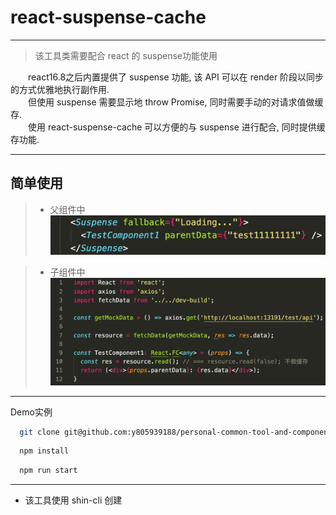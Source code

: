 # react-suspense-cache
---
> 该工具类需要配合 react 的 suspense功能使用

&emsp;&emsp;react16.8之后内置提供了 suspense 功能, 该 API 可以在 render 阶段以同步的方式优雅地执行副作用. 
</br> &emsp;&emsp;但使用 suspense 需要显示地 throw Promise, 同时需要手动的对请求值做缓存.
</br> &emsp;&emsp;使用 react-suspense-cache 可以方便的与 suspense 进行配合, 同时提供缓存功能.

---

## 简单使用
> * 父组件中
![test1-1](./suspense-cache-img/test1-1.png)

> * 子组件中
![test1-2](./suspense-cache-img/test1-2.png)


---
Demo实例
```bash
  git clone git@github.com:y805939188/personal-common-tool-and-components.git && cd /personal-common-tool-and-components/utils/react-suspense-cache
```
```bash
  npm install
```
```bash
  npm run start
```
---
* 该工具使用 shin-cli 创建
